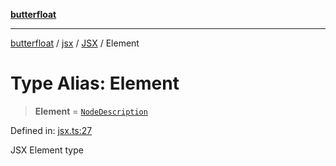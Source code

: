 [**butterfloat**](../../../../../../README.md)

***

[butterfloat](../../../../../../globals.md) / [jsx](../../../README.md) / [JSX](../README.md) / Element

# Type Alias: Element

> **Element** = [`NodeDescription`](../../../../../../type-aliases/NodeDescription.md)

Defined in: [jsx.ts:27](https://github.com/WorldMaker/butterfloat/blob/f0f5f6205e72911354af687f4fb1c543d3ebd586/jsx.ts#L27)

JSX Element type
